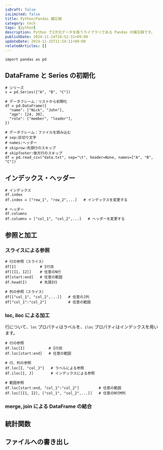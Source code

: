 ```yaml
---
isDraft: false
isLimited: false
title: Python/Pandas 備忘録
category: tech
tags: [python]
description: Python で2次元データを扱うライブラリである Pandas の備忘録です。
publishDate: 2024-11-24T10:52:31+09:00
updateDate: 2024-11-25T11:54:11+09:00
relatedArticles: []
---
```


```python:Pandasを読み込む
import pandas as pd
```

## DataFrame と Series の初期化

```python:初期化
# シリーズ
s = pd.Series(["A", "B", "C"])

# データフレーム：リストから初期化
df = pd.DataFrame({
  "name": ["Nick", "John"],
  "age": [24, 30],
  "role": ["member", "leader"],
})

# データフレーム：ファイルを読み込む
# sep:区切り文字
# names:ヘッダー
# skiprow:先頭行のスキップ
# skipfooter:後方行のスキップ
df = pd.read_csv("data.txt", sep="\t", header=None, names=["A", "B", "C"])
```

## インデックス・ヘッダー

```python:インデックス・ヘッダー
# インデックス
df.index
df.index = ["row_1", "row_2",...]   # インデックスを変更する

# ヘッダー
df.columns
df.columns = ["col_1", "col_2",...]   # ヘッダーを変更する
```

## 参照と加工

### スライスによる参照

```python:スライス
# 行の参照（スライス）
df[I]           # I行目
df[[I1, I2]]    # 任意のN行
df[start:end]   # 任意の範囲
df.head(I)      # 先頭I行

# 列の参照（スライス）
df[["col_1", "col_2",...]]   # 任意のJ列
df["col_1":"col_2"]          # 任意の範囲
```

### loc, iloc による加工

行について、`loc` プロパティはラベルを、`iloc` プロパティはインデックスを用います。

```python:loc,iloc
# 行の参照
df.loc[I]           # I行目
df.loc[start:end]   # 任意の範囲

# 行、列の参照
df.loc[I, "col_J"]   # ラベルによる参照
df.iloc[I, J]        # インデックスによる参照

# 範囲参照
df.loc[start:end, "col_1":"col_2"]         # 任意の範囲
df.loc[[I1, I2], ["col_1", "col_2",...]]   # 任意のN行M列
```

### merge, join による DataFrame の結合

## 統計関数

## ファイルへの書き出し